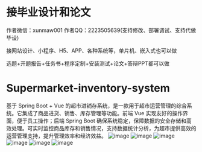 # 接毕业设计和论文
作者微信：xunmaw001  作者QQ：2223505639(支持修改、部署调试、支持代做毕设)

接网站设计、小程序、H5、APP、各种系统等，单片机、嵌入式也可以做

选题+开题报告+任务书+程序定制+安装测试+论文+答辩PPT都可以做
# Supermarket-inventory-system
基于 Spring Boot + Vue 的超市进销存系统，是一款用于超市运营管理的综合系统。它集成了商品进货、销售、库存管理等功能。前端 Vue 实现友好的操作界面，便于员工操作；后端 Spring Boot 确保系统稳定，保障数据的安全存储和高效处理。可实时监控商品库存和销售情况，支持数据统计分析，为超市提供高效的运营管理支持，提升管理效率和经济效益。
![image](https://github.com/user-attachments/assets/84c51b0b-f923-4384-a899-4fad1edc631e)
![image](https://github.com/user-attachments/assets/ca72f70d-466d-46d0-b94d-09a284d19a13)
![image](https://github.com/user-attachments/assets/cc482251-830b-4c4f-a35b-62a0b2dc92fe)
![image](https://github.com/user-attachments/assets/b1a92961-5bc2-4581-942b-a5877345b41a)
![image](https://github.com/user-attachments/assets/f6c10f5c-f5e4-471c-81f0-b409ed162b5d)
![image](https://github.com/user-attachments/assets/21a89252-725f-4527-afd3-51f85ea80193)
